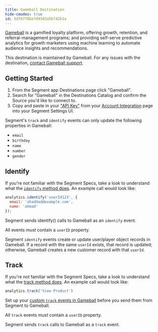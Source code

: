 ```yaml
---
title: Gameball Destination
hide-cmodes: true
id: 5df6778be7d93d3a5b742b1a
---
```

[Gameball](https://gameball.co/?utm_source=segmentio&utm_medium=docs&utm_campaign=partners) is a gamified loyalty platform, offering growth, retention, and referral-management programs; and providing self-serve predictive analytics for growth marketers using machine learning to automate audience insights and recommendations.

This destination is maintained by Gameball. For any issues with the destination, [contact Gameball support](mailto:support@gmabell.co).


## Getting Started



1. From the Segment app Destinations page click "Gameball".
2. Search for "Gameball" in the Destinations Catalog and confirm the Source you'd like to connect to.
3. Copy and paste in your ["API Key"](https://help.gameball.co/en/articles/3467114-how-can-you-get-your-account-integration-details-api-key-transaction-key) from your [Account Integration](https://app.gameball.co/settings) page into your Segment Settings UI.


Segment's `track` and `identify` events can only update the following properties in Gameball:

- `email`
- `birthday`
- `name`
- `number`
- `gender`

## Identify

If you're not familiar with the Segment Specs, take a look to understand what the [`identify` method does](/docs/connections/spec/identify/). An example call would look like:

```js
analytics.identify('userId123', {
  email: 'ahaddad@example.com',
  name: 'ahmad'
});
```

Segment sends identify() calls to Gameball as an `identify` event.

All events _must_ contain a `userID` property.

Segment `identify` events create or update user/player object records in Gameball. If a record with the same `userId` exists, that record is updated; otherwise, Gameball creates a new customer record with that `userId`.

## Track

If you're not familiar with the Segment Specs, take a look to understand what the [track method does](/docs/connections/spec/track/). An example call would look like:

```js
analytics.track('View Product')
```

Set up your [custom `track` events in Gameball](https://help.gameball.co/en/articles/3467130-manage-your-players-events) before you send them from Segment to Gameball.

All `track` events _must_ contain a `userID` property.

Segment sends `track` calls to Gameball as a `track` event.
